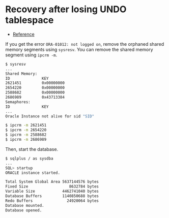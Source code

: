 # Recovery after losing UNDO tablespace

- [Reference](https://asktom.oracle.com/pls/apex/f?p=100:11:0::::P11_QUESTION_ID:5669213349582)

If you get the error `ORA-01012: not logged on`, remove the orphaned shared memory segments using `sysresv`. You can remove the shared memory segment using `ipcrm -m`.

```bash
$ sysresv
...
Shared Memory:
ID              KEY
2621451         0x00000000
2654220         0x00000000
2588682         0x00000000
2686989         0x43713384
Semaphores:
ID              KEY
...
Oracle Instance not alive for sid "SID"

$ ipcrm -m 2621451
$ ipcrm -m 2654220
$ ipcrm -m 2588682
$ ipcrm -m 2686989
```

Then, start the database.

```bash
$ sqlplus / as sysdba
...
SQL> startup
ORACLE instance started.

Total System Global Area 5637144576 bytes
Fixed Size                  8632784 bytes
Variable Size            4462741040 bytes
Database Buffers         1140850688 bytes
Redo Buffers               24920064 bytes
Database mounted.
Database opened.
```